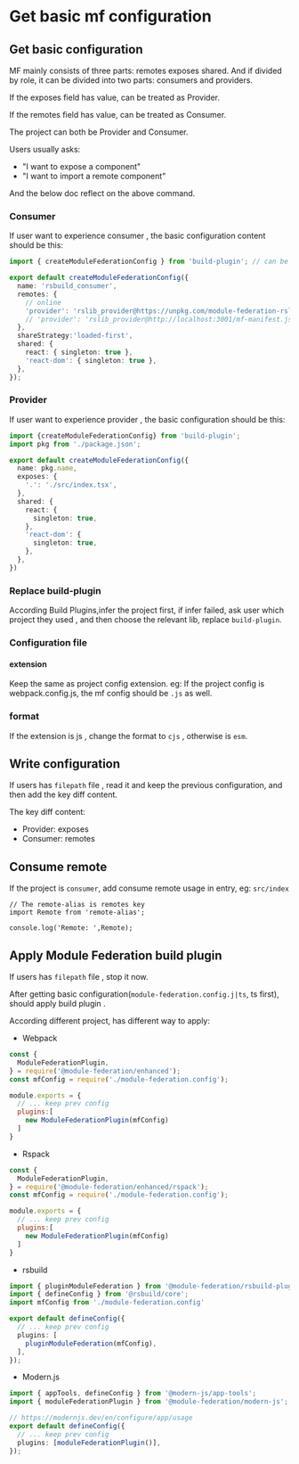 # Get basic mf configuration

## Get basic configuration

MF mainly consists of three parts: remotes exposes shared. And if divided by role, it can be divided into two parts: consumers and providers. 

If the exposes field has value, can be treated as Provider.

If the remotes field has value, can be treated as Consumer.

The project can both be Provider and Consumer.

Users usually asks:

* "I want to expose a component"
* "I want to import a remote component"

And the below doc reflect on the above command.

### Consumer

If user want to experience consumer , the basic configuration content should be this:

```ts
import { createModuleFederationConfig } from 'build-plugin'; // can be changed your real use plugin

export default createModuleFederationConfig({
  name: 'rsbuild_consumer',
  remotes: {
    // online
    'provider': 'rslib_provider@https://unpkg.com/module-federation-rslib-provider@latest/dist/mf/mf-manifest.json',
    // 'provider': 'rslib_provider@http://localhost:3001/mf-manifest.json',
  },
  shareStrategy:'loaded-first',
  shared: {
    react: { singleton: true },
    'react-dom': { singleton: true },
  },
});

```

### Provider

If user want to experience provider , the basic configuration should be this:

```ts
import {createModuleFederationConfig} from 'build-plugin';
import pkg from './package.json';

export default createModuleFederationConfig({
  name: pkg.name,
  exposes: {
    '.': './src/index.tsx',
  },
  shared: {
    react: {
      singleton: true,
    },
    'react-dom': {
      singleton: true,
    },
  },
})
```

### Replace build-plugin

According Build Plugins,infer the project first, if infer failed, ask user which project they used , and then choose the relevant lib, replace `build-plugin`.

### Configuration file 

#### extension

Keep the same as project config extension. eg: If the project config is webpack.config.js, the mf config should be `.js` as well. 

### format

If the extension is js , change the format to `cjs` , otherwise is `esm`. 

## Write configuration

If users has `filepath` file , read it and keep the previous configuration, and then add the key diff content.

The key diff content:

* Provider: exposes
* Consumer: remotes

## Consume remote

If the project is `consumer`, add consume remote usage in entry, eg: `src/index`

```
// The remote-alias is remotes key
import Remote from 'remote-alias';

console.log('Remote: ',Remote);
```

## Apply Module Federation build plugin

If users has `filepath` file , stop it now.

After getting basic configuration(`module-federation.config.j|ts`, ts first), should apply build plugin . 

According different project, has different way to apply:

* Webpack

```js title='webpack.config.js'
const {
  ModuleFederationPlugin,
} = require('@module-federation/enhanced');
const mfConfig = require('./module-federation.config');

module.exports = {
  // ... keep prev config
  plugins:[
    new ModuleFederationPlugin(mfConfig)
  ]
}

```

* Rspack

```js title='rspack.config.js'
const {
  ModuleFederationPlugin,
} = require('@module-federation/enhanced/rspack');
const mfConfig = require('./module-federation.config');

module.exports = {
  // ... keep prev config
  plugins:[
    new ModuleFederationPlugin(mfConfig)
  ]
}

```


* rsbuild

```ts title='rsbuild.config.ts'
import { pluginModuleFederation } from '@module-federation/rsbuild-plugin';
import { defineConfig } from '@rsbuild/core';
import mfConfig from './module-federation.config'

export default defineConfig({
  // ... keep prev config
  plugins: [
    pluginModuleFederation(mfConfig),
  ],
});


```

* Modern.js

```ts title='modern.config.ts'
import { appTools, defineConfig } from '@modern-js/app-tools';
import { moduleFederationPlugin } from '@module-federation/modern-js';

// https://modernjs.dev/en/configure/app/usage
export default defineConfig({
  // ... keep prev config
  plugins: [moduleFederationPlugin()],
});

```